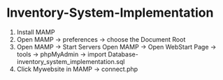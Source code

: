 # Inventory-System-Implementation
1. Install MAMP    
2. Open MAMP -> preferences -> choose the Document Root   
3. Open MAMP -> Start Servers Open MAMP -> Open WebStart Page -> tools -> phpMyAdmin -> import Database- inventory_system_implementation.sql    
4. Click Mywebsite in MAMP -> connect.php
